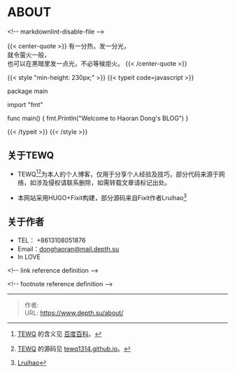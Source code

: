 # ABOUT


&lt;!-- markdownlint-disable-file --&gt;

{{&lt; center-quote &gt;}}
有一分热，发一分光，\
就令萤火一般，\
也可以在黑暗里发一点光，不必等候炬火。
{{&lt; /center-quote &gt;}}


{{&lt; style &#34;min-height: 230px;&#34; &gt;}}
{{&lt; typeit code=javascript &gt;}}


package main

import &#34;fmt&#34;

func main() {
    fmt.Println(&#34;Welcome to Haoran Dong&#39;s BLOG&#34;)
}


{{&lt; /typeit &gt;}}
{{&lt; /style &gt;}}
## 关于TEWQ
-  TEWQ[^1][^2]为本人的个人博客，仅用于分享个人经验及技巧，部分代码来源于网络，如涉及侵权请联系删除，如需转载文章请标记出处。
  
-  本网站采用HUGO&#43;Fixit构建，部分源码来自Fixit作者Lruihao[^3]
## 关于作者

  - TEL： &#43;8613108051876 
  - Email：donghaoran@mail.depth.su
  - In LOVE


&lt;!-- link reference definition --&gt;

[TEWQ]: https://www.depth.su/
[TEWQ1314]: https://github.com/TEWQ1314/tewq1314.github.io
[mean]: https://baike.baidu.com/item/%E6%88%91%E7%88%B1%E4%BD%A0/9056
[Fixit]: https://github.com/lruihao
&lt;!-- footnote reference definition --&gt;

[^1]: [TEWQ][TEWQ] 的含义见 [百度百科][mean]。

[^2]: [TEWQ][TEWQ] 的源码见 [tewq1314.github.io][TEWQ1314]。
[^3]: [Lruihao][Fixit]

---

> 作者:   
> URL: https://www.depth.su/about/  

